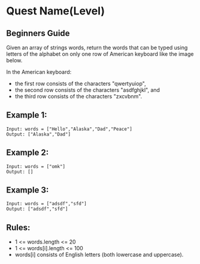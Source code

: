 # Quest Name(Level)

## Beginners Guide

Given an array of strings words, return the words that can be typed using letters of the alphabet on only one row of American keyboard like the image below.

In the American keyboard:

* the first row consists of the characters "qwertyuiop",
* the second row consists of the characters "asdfghjkl", and
* the third row consists of the characters "zxcvbnm".

Example 1:
---
```go=
Input: words = ["Hello","Alaska","Dad","Peace"]
Output: ["Alaska","Dad"]
```

Example 2:
---
```go=
Input: words = ["omk"]
Output: []
```

Example 3:
---
```go=
Input: words = ["adsdf","sfd"]
Output: ["adsdf","sfd"]
```

Rules:
---
* 1 <= words.length <= 20
* 1 <= words[i].length <= 100
* words[i] consists of English letters (both lowercase and uppercase). 